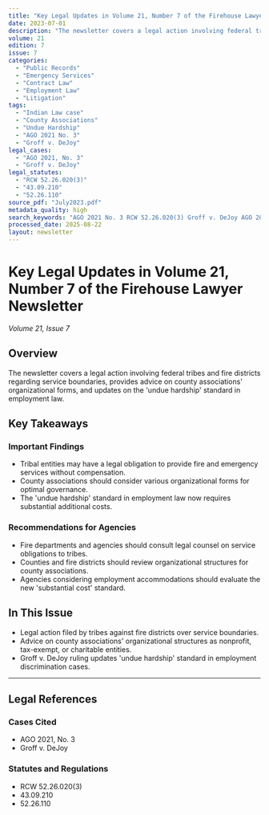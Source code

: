 ```yaml
---
title: "Key Legal Updates in Volume 21, Number 7 of the Firehouse Lawyer Newsletter"
date: 2023-07-01
description: "The newsletter covers a legal action involving federal tribes and fire districts regarding service boundaries, provides advice on county associations' organizational forms, and updates on the 'undue hardship' standard in employment law."
volume: 21
edition: 7
issue: 7
categories:
  - "Public Records"
  - "Emergency Services"
  - "Contract Law"
  - "Employment Law"
  - "Litigation"
tags:
  - "Indian Law case"
  - "County Associations"
  - "Undue Hardship"
  - "AGO 2021 No. 3"
  - "Groff v. DeJoy"
legal_cases:
  - "AGO 2021, No. 3"
  - "Groff v. DeJoy"
legal_statutes:
  - "RCW 52.26.020(3)"
  - "43.09.210"
  - "52.26.110"
source_pdf: "July2023.pdf"
metadata_quality: high
search_keywords: "AGO 2021 No. 3 RCW 52.26.020(3) Groff v. DeJoy AGO 2021 No. 3 43.09.210 52.26.110..."
processed_date: 2025-08-22
layout: newsletter
---
```


# Key Legal Updates in Volume 21, Number 7 of the Firehouse Lawyer Newsletter

*Volume 21, Issue 7*

## Overview

The newsletter covers a legal action involving federal tribes and fire districts regarding service boundaries, provides advice on county associations' organizational forms, and updates on the 'undue hardship' standard in employment law.

## Key Takeaways

### Important Findings

- Tribal entities may have a legal obligation to provide fire and emergency services without compensation.
- County associations should consider various organizational forms for optimal governance.
- The 'undue hardship' standard in employment law now requires substantial additional costs.

### Recommendations for Agencies

- Fire departments and agencies should consult legal counsel on service obligations to tribes.
- Counties and fire districts should review organizational structures for county associations.
- Agencies considering employment accommodations should evaluate the new 'substantial cost' standard.

## In This Issue

- Legal action filed by tribes against fire districts over service boundaries.
- Advice on county associations' organizational structures as nonprofit, tax-exempt, or charitable entities.
- Groff v. DeJoy ruling updates 'undue hardship' standard in employment discrimination cases.

---

## Legal References

### Cases Cited

- AGO 2021, No. 3
- Groff v. DeJoy

### Statutes and Regulations

- RCW 52.26.020(3)
- 43.09.210
- 52.26.110

